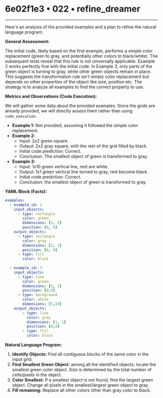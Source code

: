 # 6e02f1e3 • 022 • refine_dreamer

---
Here's an analysis of the provided examples and a plan to refine the natural language program:

**General Assessment:**

The initial code, likely based on the first example, performs a simple color replacement (green to gray, and potentially other colors to black/white). The subsequent tests reveal that this rule is not universally applicable. Example 2 works perfectly fine with the initial code. In Example 3, only parts of the green object is turning to gray, while other green objects remain in place. This suggests the transformation rule isn't simply color replacement but depends on other properties of the object like size, position etc. The strategy is to analyze all examples to find the correct property to use.

**Metrics and Observations (Code Execution):**

We will gather some data about the provided examples. Since the grids are already provided, we will directly assess them rather than using `code_execution`.

*   **Example 1:** Not provided, assuming it followed the simple color replacement.
*   **Example 2:**
    *   Input: 2x2 green square.
    *   Output: 2x2 gray square, with the rest of the grid filled by black.
    *   Initial code prediction: Correct.
    *  Conclusion: The smallest object of green is transformed to gray.
*   **Example 3:**
    *   Input: 1x10 green vertical line, rest are white.
    *   Output: 1x1 green vertical line turned to gray, rest become black.
    *   Initial code prediction: Correct.
    *   Conclusion: the smallest object of green is transformed to gray.

**YAML Block (Facts):**

```yaml
examples:
  - example_id: 2
    input_objects:
      - type: rectangle
        color: green
        dimensions: [2, 2]
        position: [0, 0]
    output_objects:
      - type: rectangle
        color: gray
        dimensions: [2, 2]
        position: [0, 0]
      - type: fill
        color: black
        
  - example_id: 3
    input_objects:
      - type: line
        color: green
        dimensions: [5, 1]
        position: [0,9]
      - type: background
        color: white
        dimensions: [5,10]
    output_objects:
        - type: line
          color: gray
          dimensions: [1, 1]
          position: [0,9]
        - type: fill
          color: black
```

**Natural Language Program:**

1.  **Identify Objects:** Find all contiguous blocks of the same color in the input grid.
2.  **Find Smallest Green Object:** among all the identified objects, locate the smallest green color object. Size is determined by the total number of cells/pixels in the object.
3. **Color Smallest:** If a smallest object is not found, find the largest green object. Change all pixels in the smallest/largest green object to gray.
4.  **Fill remaining:** Replace all other colors other than gray color to black.


